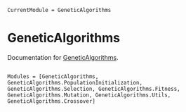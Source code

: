 ```@meta
CurrentModule = GeneticAlgorithms
```

# GeneticAlgorithms

Documentation for [GeneticAlgorithms](https://github.com/Daniel1402/GeneticAlgorithms.jl).

```@index

```

```@autodocs
Modules = [GeneticAlgorithms, GeneticAlgorithms.PopulationInitialization, GeneticAlgorithms.Selection, GeneticAlgorithms.Fitness, GeneticAlgorithms.Mutation, GeneticAlgorithms.Utils, GeneticAlgorithms.Crossover]
```
